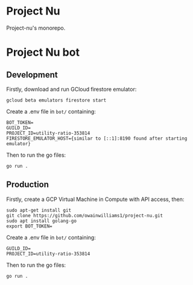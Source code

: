 # Project Nu

Project-nu's monorepo.

# Project Nu bot

## Development

Firstly, download and run GCloud firestore emulator:

```
gcloud beta emulators firestore start
```

Create a .env file in `bot/` containing:

```
BOT_TOKEN=
GUILD_ID=
PROJECT_ID=utility-ratio-353814
FIRESTORE_EMULATOR_HOST={similar to [::1]:8190 found after starting emulator}
```

Then to run the go files:

```
go run .
```

## Production

Firstly, create a GCP Virtual Machine in Compute with API access, then:

```
sudo apt-get install git
git clone https://github.com/owainwilliams1/project-nu.git
sudo apt install golang-go
export BOT_TOKEN=
```

Create a .env file in `bot/` containing:

```
GUILD_ID=
PROJECT_ID=utility-ratio-353814
```

Then to run the go files:

```
go run .
```